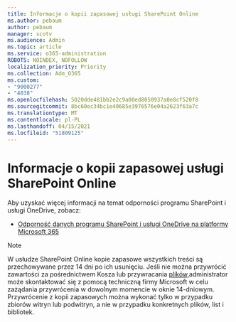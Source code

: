 ```yaml
---
title: Informacje o kopii zapasowej usługi SharePoint Online
ms.author: pebaum
author: pebaum
manager: scotv
ms.audience: Admin
ms.topic: article
ms.service: o365-administration
ROBOTS: NOINDEX, NOFOLLOW
localization_priority: Priority
ms.collection: Adm_O365
ms.custom:
- "9000277"
- "4838"
ms.openlocfilehash: 5020dde481bb2e2c9a00ed8050937a0e8cf520f8
ms.sourcegitcommit: 8bc60ec34bc1e40685e3976576e04a2623f63a7c
ms.translationtype: MT
ms.contentlocale: pl-PL
ms.lasthandoff: 04/15/2021
ms.locfileid: "51809125"
---
```

# <a name="sharepoint-online-backup-information"></a>Informacje o kopii zapasowej usługi SharePoint Online

Aby uzyskać więcej informacji na temat odporności programu SharePoint i usługi OneDrive, zobacz:

- [Odporność danych programu SharePoint i usługi OneDrive na platformy Microsoft 365](https://docs.microsoft.com/compliance/assurance/assurance-sharepoint-onedrive-data-resiliency)

> [!NOTE]
> W usłudze SharePoint Online kopie zapasowe wszystkich treści są przechowywane przez 14 dni po ich usunięciu. Jeśli nie można przywrócić [](https://support.microsoft.com/office/restore-deleted-items-from-the-site-collection-recycle-bin-5fa924ee-16d7-487b-9a0a-021b9062d14b) zawartości za pośrednictwem Kosza lub przywracania [plików,](https://support.microsoft.com/office/restore-your-onedrive-fa231298-759d-41cf-bcd0-25ac53eb8a15)administrator może skontaktować się z pomocą techniczną firmy Microsoft w celu zażądania przywrócenia w dowolnym momencie w oknie 14-dniowym. Przywrócenie z kopii zapasowych można wykonać tylko w przypadku zbiorów witryn lub podwitryn, a nie w przypadku konkretnych plików, list i bibliotek.
